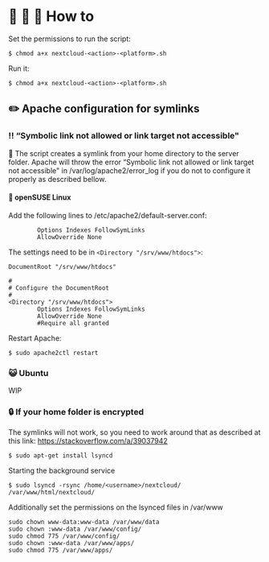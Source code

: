 # :rainbow: :dancer: :hammer: How to

Set the permissions to run the script:

```
$ chmod a+x nextcloud-<action>-<platform>.sh
```

Run it:
```
$ chmod a+x nextcloud-<action>-<platform>.sh
```
## :pencil2: Apache configuration for symlinks

### :bangbang: “Symbolic link not allowed or link target not accessible"
:pushpin: The script creates a symlink from your home directory to the server folder. Apache will throw the error “Symbolic link not allowed or link target not accessible" in /var/log/apache2/error_log if you do not to configure it properly as described bellow.

#### :crocodile: openSUSE Linux

Add the following lines to /etc/apache2/default-server.conf:

```
        Options Indexes FollowSymLinks
        AllowOverride None
```

The settings need to be in ```<Directory "/srv/www/htdocs">```:

```
DocumentRoot "/srv/www/htdocs"

#
# Configure the DocumentRoot
#
<Directory "/srv/www/htdocs">
        Options Indexes FollowSymLinks
        AllowOverride None
        #Require all granted
```

Restart Apache:

```
$ sudo apache2ctl restart
```


###  :smiley_cat: Ubuntu

WIP

### 🔒 If your home folder is encrypted

The symlinks will not work, so you need to work around that as described at this link: https://stackoverflow.com/a/39037942

```
$ sudo apt-get install lsyncd
```
Starting the background service
```
$ sudo lsyncd -rsync /home/<username>/nextcloud/ /var/www/html/nextcloud/
```
Additionally set the permissions on the lsynced files in /var/www
```
sudo chown www-data:www-data /var/www/data
sudo chown :www-data /var/www/config/
sudo chmod 775 /var/www/config/
sudo chown :www-data /var/www/apps/
sudo chmod 775 /var/www/apps/
```
